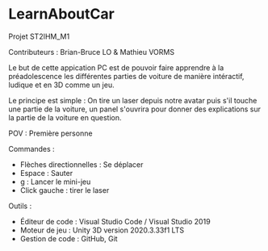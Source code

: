 # LearnAboutCar
Projet ST2IHM_M1

Contributeurs : Brian-Bruce LO & Mathieu VORMS

Le but de cette appication PC est de pouvoir faire apprendre à la préadolescence les différentes parties de voiture de manière intéractif, ludique et en 3D comme un jeu.

Le principe est simple : On tire un laser depuis notre avatar puis s'il touche une partie de la voiture, un panel s'ouvrira pour donner des explications sur la partie de la voiture en question.

POV : Première personne

Commandes :
- Flèches directionnelles : Se déplacer
- Espace : Sauter
- g : Lancer le mini-jeu
- Click gauche : tirer le laser

Outils :
- Éditeur de code : Visual Studio Code / Visual Studio 2019
- Moteur de jeu : Unity 3D version 2020.3.33f1 LTS
- Gestion de code : GitHub, Git
